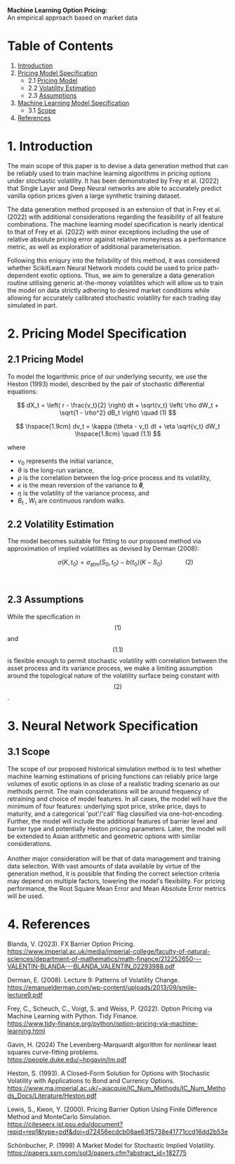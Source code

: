 **Machine Learning Option Pricing:**  
An empirical approach based on market data

# Table of Contents
1. [Introduction](#introduction)
2. [Pricing Model Specification](#pricing-model-specification)
   - 2.1 [Pricing Model](#pricing-model)
   - 2.2 [Volatility Estimation](#volatility-estimation)
   - 2.3 [Assumptions](#Assumptions)
3. [Machine Learning Model Specification](#machine-leanring-model-specification)
   - 3.1 [Scope](#scope)
5. [References](#references)


# 1. Introduction

The main scope of this paper is to devise a data generation method that can be reliably used to train machine learning algorithms in pricing options under stochastic volatility. It has been demonstrated by Frey et al. (2022) that Single Layer and Deep Neural networks are able to accurately predict vanilla option prices given a large synthetic training dataset. 

The data generation method proposed is an extension of that in Frey et al. (2022) with additional considerations regarding the feasibility of all feature combinations. The machine learning model specification is nearly identical to that of Frey et al. (2022) with minor exceptions including the use of relative absolute pricing error against relative moneyness as a performance metric, as well as exploration of additional parameterisation.

Following this eniqury into the felixbility of this method, it was considered whether ScikitLearn Neural Network models could be used to price path-dependent exotic options. Thus, we aim to generalize a data generation routine utilising generic at-the-money volatilites which will allow us to train the model on data strictly adhering to desired market conditions while allowing for accurately calibrated stochastic volatility for each trading day simulated in part.


# 2. Pricing Model Specification
## 2.1 Pricing Model

To model the logarithmic price of our underlying security, we use the Heston (1993) model, described by the pair of stochastic differential equations:

$$
dX_t = \left( r - \frac{v_t}{2} \right) dt + \sqrt{v_t} \left( \rho dW_t + \sqrt{1 - \rho^2} dB_t \right) \quad (1)
$$

$$
\hspace{1.9cm}  dv_t = \kappa (\theta - v_t) dt + \eta \sqrt{v_t} dW_t \hspace{1.8cm} \quad (1.1)
$$


where
- $v_0$ represents the initial variance,
- $\theta$ is the long-run variance,
- $\rho$ is the correlation between the log-price process and its volatility,
- $\kappa$ is the mean reversion of the variance to **𝜃**,
- $\eta$ is the volatility of the variance process, and 
- $B_t$ , $W_t$ are continuous random walks. 

## 2.2 Volatility Estimation
The model becomes suitable for fitting to our proposed method via approximation of implied volatilities as devised by Derman (2008):

$$
\hspace{1cm} \sigma(K, t_0) = \sigma_{\text{atm}}(S_0, t_0) - b(t_0)(K - S_0) \hspace{1cm} \quad (2)
$$

<br>

## 2.3 Assumptions
While the specification in $$(1)$$ and $$(1.1)$$ is flexible enough to permit stochastic volatility with correlation between the asset process and its variance process, we make a limiting assumption around the topological nature of the volatility surface being constant with $$(2)$$.

# 3. Neural Network Specification
## 3.1 Scope
The scope of our proposed historical simulation method is to test whether machine learning estimations of pricing functions can reliably price large volumes of exotic options in as close of a realistic trading scenario as our methods permit. The main considerations will be around frequency of retraining and choice of model features. In all cases, the model will have the minimum of four features: underlying spot price, strike price, days to maturity, and a categorical 'put'/'call' flag classified via one-hot-encoding. Further, the model will include the additional features of barrier level and barrier type and potentially Heston pricing parameters. Later, the model will be extended to Asian arithmetic and geometric options with similar considerations.
 <br>
 <br>
Another major consideration will be that of data management and training data selection. With vast amounts of data available by virtue of the generation method, it is possible that finding the correct selection criteria may depend on multiple factors, lowering the model's flexibility. For pricing performance, the Root Square Mean Error and Mean Absolute Error metrics will be used.

# 4. References
Blanda, V. (2023). FX Barrier Option Pricing. 
<br> https://www.imperial.ac.uk/media/imperial-college/faculty-of-natural-sciences/department-of-mathematics/math-finance/212252650---VALENTIN-BLANDA---BLANDA_VALENTIN_02293988.pdf

Derman, E. (2008). Lecture 9: Patterns of Volatility Change.
<br> https://emanuelderman.com/wp-content/uploads/2013/09/smile-lecture9.pdf 

Frey, C., Scheuch, C., Voigt, S. and Weiss, P. (2022). Option Pricing via Machine Learning with Python. Tidy Finance.
<br> https://www.tidy-finance.org/python/option-pricing-via-machine-learning.html

Gavin, H. (2024) The Levenberg-Marquardt algorithm for nonlinear least squares curve-fitting problems.
<br> https://people.duke.edu/~hpgavin/lm.pdf

Heston, S. (1993). A Closed-Form Solution for Options with Stochastic Volatility with Applications to Bond and Currency Options.
<br> https://www.ma.imperial.ac.uk/~ajacquie/IC_Num_Methods/IC_Num_Methods_Docs/Literature/Heston.pdf

Lewis, S., Kwon, Y. (2000). Pricing Barrier Option Using Finite Difference Method and MonteCarlo Simulation.
<br> https://citeseerx.ist.psu.edu/document?repid=rep1&type=pdf&doi=d72456ecdcb08ae63f5738e41771ccd16dd2b53e

Schönbucher, P. (1998) A Market Model for Stochastic Implied Volatility.
<br> https://papers.ssrn.com/sol3/papers.cfm?abstract_id=182775
<br>
